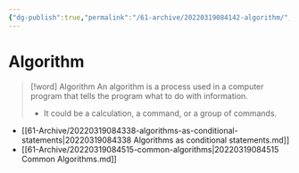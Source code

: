 ```yaml
---
{"dg-publish":true,"permalink":"/61-archive/20220319084142-algorithm/","dgHomeLink":true,"dgPassFrontmatter":false}
---
```



# Algorithm

> [!word] Algorithm
> An algorithm is a process used in a computer program that tells the program what to do with information.
>
> - It could be a calculation, a command, or a group of commands.

- [[61-Archive/20220319084338-algorithms-as-conditional-statements|20220319084338 Algorithms as conditional statements.md]]
- [[61-Archive/20220319084515-common-algorithms|20220319084515 Common Algorithms.md]]

